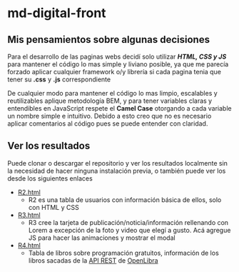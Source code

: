 # md-digital-front

## Mis pensamientos sobre algunas decisiones 

Para el desarrollo de las paginas webs decidí solo utilizar **_HTML, CSS y JS_** para mantener el código lo mas simple 
y liviano posible, ya que me parecía forzado aplicar cualquier framework o/y librería si cada pagina tenia que tener su **.css** y **.js** correspondiente


De cualquier modo para mantener el código lo mas limpio, escalables y reutilizables aplique metodología BEM, y para tener variables claras y entendibles en JavaScript 
respete el **Camel Case** otorgando a cada variable un nombre simple e intuitivo. Debido a esto creo que no es necesario aplicar comentarios 
al código pues se puede entender con claridad.


## Ver los resultados

Puede clonar o descargar el repositorio y ver los resultados localmente sin la necesidad de hacer ninguna instalación previa, o también puede ver los desde los siguientes enlaces

- [R2.html](https://luofluck.github.io/md-digital-front/code/R2.html)
    - R2 es una tabla de usuarios con información básica de ellos, solo con HTML y CSS
- [R3.html](https://luofluck.github.io/md-digital-front/code/R3.html)
    - R3 cree la tarjeta de publicación/noticia/información rellenando con Lorem a excepción de la foto y video que elegí a gusto. Acá agregue JS para hacer las animaciones y mostrar el modal
- [R4.html](https://luofluck.github.io/md-digital-front/code/R4.html)
    - Tabla de libros sobre programación gratuitos, información de los libros sacadas de la [API REST](https://www.etnassoft.com/api/v1/) de [OpenLibra](https://openlibra.com/)
